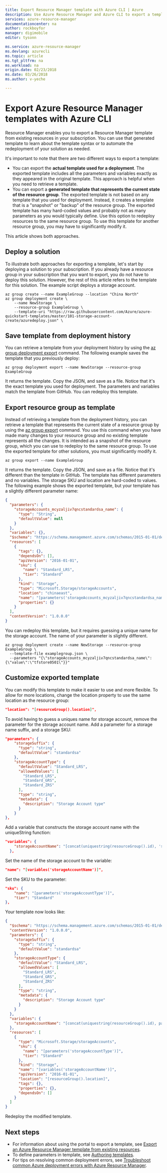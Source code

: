 ```yaml
---
title: Export Resource Manager template with Azure CLI | Azure
description: Use Azure Resource Manager and Azure CLI to export a template from a resource group.
services: azure-resource-manager
documentationcenter: na
author: rockboyfor
manager: digimobile
editor: tysonn

ms.service: azure-resource-manager
ms.devlang: azurecli
ms.topic: article
ms.tgt_pltfrm: na
ms.workload: na
origin.date: 02/23/2018
ms.date: 03/26/2018
ms.author: v-yeche

---
```

# Export Azure Resource Manager templates with Azure CLI

Resource Manager enables you to export a Resource Manager template from existing resources in your subscription. You can use that generated template to learn about the template syntax or to automate the redeployment of your solution as needed.

It's important to note that there are two different ways to export a template:

* You can export the **actual template used for a deployment**. The exported template includes all the parameters and variables exactly as they appeared in the original template. This approach is helpful when you need to retrieve a template.
* You can export a **generated template that represents the current state of the resource group**. The exported template is not based on any template that you used for deployment. Instead, it creates a template that is a "snapshot" or "backup" of the resource group. The exported template has many hard-coded values and probably not as many parameters as you would typically define. Use this option to redeploy resources to the same resource group. To use this template for another resource group, you may have to significantly modify it.

This article shows both approaches.

## Deploy a solution

To illustrate both approaches for exporting a template, let's start by deploying a solution to your subscription. If you already have a resource group in your subscription that you want to export, you do not have to deploy this solution. However, the rest of this article refers to the template for this solution. The example script deploys a storage account.

```azurecli
az group create --name ExampleGroup --location "China North"
az group deployment create \
    --name NewStorage \
    --resource-group ExampleGroup \
    --template-uri "https://raw.githubusercontent.com/Azure/azure-quickstart-templates/master/101-storage-account-create/azuredeploy.json" \
```  

## Save template from deployment history

You can retrieve a template from your deployment history by using the [az group deployment export](https://docs.azure.cn/zh-cn/cli/group/deployment?view=azure-cli-latest#az_group_deployment_export) command. The following example saves the template that you previously deploy:

```azurecli
az group deployment export --name NewStorage --resource-group ExampleGroup
```

It returns the template. Copy the JSON, and save as a file. Notice that it's the exact template you used for deployment. The parameters and variables match the template from GitHub. You can redeploy this template.

## Export resource group as template

Instead of retrieving a template from the deployment history, you can retrieve a template that represents the current state of a resource group by using the [az group export](https://docs.azure.cn/zh-cn/cli/group?view=azure-cli-latest#az_group_export) command. You use this command when you have made many changes to your resource group and no existing template represents all the changes. It is intended as a snapshot of the resource group, which you can use to redeploy to the same resource group. To use the exported template for other solutions, you must significantly modify it.

```azurecli
az group export --name ExampleGroup
```

It returns the template. Copy the JSON, and save as a file. Notice that it's different than the template in GitHub. The template has different parameters and no variables. The storage SKU and location are hard-coded to values. The following example shows the exported template, but your template has a slightly different parameter name:

```json
{
  "parameters": {
    "storageAccounts_mcyzaljiv7qncstandardsa_name": {
      "type": "String",
      "defaultValue": null
    }
  },
  "variables": {},
  "$schema": "https://schema.management.azure.com/schemas/2015-01-01/deploymentTemplate.json#",
  "resources": [
    {
      "tags": {},
      "dependsOn": [],
      "apiVersion": "2016-01-01",
      "sku": {
        "name": "Standard_LRS",
        "tier": "Standard"
      },
      "kind": "Storage",
      "type": "Microsoft.Storage/storageAccounts",
      "location": "chinaeast",
      "name": "[parameters('storageAccounts_mcyzaljiv7qncstandardsa_name')]",
      "properties": {}
    }
  ],
  "contentVersion": "1.0.0.0"
}
```

You can redeploy this template, but it requires guessing a unique name for the storage account. The name of your parameter is slightly different.

```azurecli
az group deployment create --name NewStorage --resource-group ExampleGroup \
  --template-file examplegroup.json \
  --parameters "{\"storageAccounts_mcyzaljiv7qncstandardsa_name\":{\"value\":\"tfstore0501\"}}"
```

## Customize exported template

You can modify this template to make it easier to use and more flexible. To allow for more locations, change the location property to use the same location as the resource group:

```json
"location": "[resourceGroup().location]",
```

To avoid having to guess a uniques name for storage account, remove the parameter for the storage account name. Add a parameter for a storage name suffix, and a storage SKU:

```json
"parameters": {
    "storageSuffix": {
      "type": "string",
      "defaultValue": "standardsa"
    },
    "storageAccountType": {
      "defaultValue": "Standard_LRS",
      "allowedValues": [
        "Standard_LRS",
        "Standard_GRS",
        "Standard_ZRS"
      ],
      "type": "string",
      "metadata": {
        "description": "Storage Account type"
      }
    }
},
```

Add a variable that constructs the storage account name with the uniqueString function:

```json
"variables": {
    "storageAccountName": "[concat(uniquestring(resourceGroup().id), 'standardsa')]"
  },
```

Set the name of the storage account to the variable:

```json
"name": "[variables('storageAccountName')]",
```

Set the SKU to the parameter:

```json
"sku": {
    "name": "[parameters('storageAccountType')]",
    "tier": "Standard"
},
```

Your template now looks like:

```json
{
  "$schema": "https://schema.management.azure.com/schemas/2015-01-01/deploymentTemplate.json#",
  "contentVersion": "1.0.0.0",
  "parameters": {
    "storageSuffix": {
      "type": "string",
      "defaultValue": "standardsa"
    },
    "storageAccountType": {
      "defaultValue": "Standard_LRS",
      "allowedValues": [
        "Standard_LRS",
        "Standard_GRS",
        "Standard_ZRS"
      ],
      "type": "string",
      "metadata": {
        "description": "Storage Account type"
      }
    }
  },
  "variables": {
    "storageAccountName": "[concat(uniquestring(resourceGroup().id), parameters('storageSuffix'))]"
  },
  "resources": [
    {
      "type": "Microsoft.Storage/storageAccounts",
      "sku": {
        "name": "[parameters('storageAccountType')]",
        "tier": "Standard"
      },
      "kind": "Storage",
      "name": "[variables('storageAccountName')]",
      "apiVersion": "2016-01-01",
      "location": "[resourceGroup().location]",
      "tags": {},
      "properties": {},
      "dependsOn": []
    }
  ]
}
```

Redeploy the modified template.

## Next steps
* For information about using the portal to export a template, see [Export an Azure Resource Manager template from existing resources](resource-manager-export-template.md).
* To define parameters in template, see [Authoring templates](resource-group-authoring-templates.md#parameters).
* For tips on resolving common deployment errors, see [Troubleshoot common Azure deployment errors with Azure Resource Manager](resource-manager-common-deployment-errors.md).
<!-- Update_Description: update meta properties, wording update -->